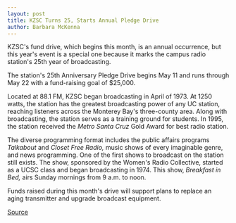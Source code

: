 ```yaml
---
layout: post
title: KZSC Turns 25, Starts Annual Pledge Drive
author: Barbara McKenna
---
```


KZSC's fund drive, which begins this month, is an annual occurrence, but this year's event is a special one because it marks the campus radio station's 25th year of broadcasting.

The station's 25th Anniversary Pledge Drive begins May 11 and runs through May 22 with a fund-raising goal of $25,000.

Located at 88.1 FM, KZSC began broadcasting in April of 1973. At 1250 watts, the station has the greatest broadcasting power of any UC station, reaching listeners across the Monterey Bay's three-county area. Along with broadcasting, the station serves as a training ground for students. In 1995, the station received the _Metro Santa Cruz_ Gold Award for best radio station.

The diverse programming format includes the public affairs programs _Talkabout_ and _Closet Free Radio,_ music shows of every imaginable genre, and news programming. One of the first shows to broadcast on the station still exists. The show, sponsored by the Women's Radio Collective, started as a UCSC class and began broadcasting in 1974. This show, _Breakfast in Bed,_ airs Sunday mornings from 9 a.m. to noon.

Funds raised during this month's drive will support plans to replace an aging transmitter and upgrade broadcast equipment.

[Source](http://www1.ucsc.edu/oncampus/currents/97-98/05-04/kzsc.htm "Permalink to KZSC turns 25, launches pledge drive: 5-04-98")